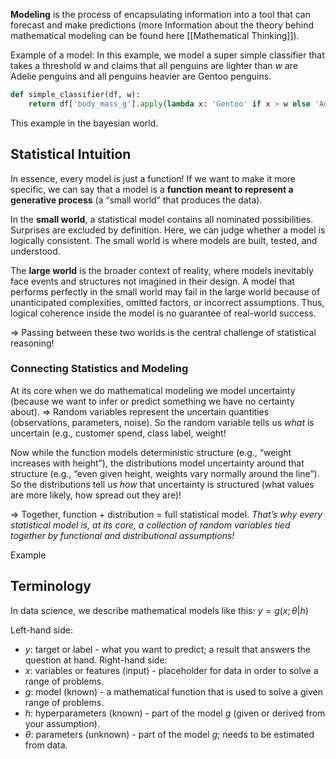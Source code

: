 **Modeling** is the process of encapsulating information into a tool that can forecast and make predictions (more Information about the theory behind mathematical modeling can be found here [[Mathematical Thinking]]).

Example of a model:
In this example, we model a super simple classifier that takes a threshold $w$ and claims that all penguins are lighter than $w$ are Adelie penguins and all penguins heavier are Gentoo penguins.

``` Python
def simple_classifier(df, w):
    return df['body_mass_g'].apply(lambda x: 'Gentoo' if x > w else 'Adelie')
```

This example in the bayesian world.
## Statistical Intuition
In essence, every model is just a function! If we want to make it more specific, we can say that a model is a **function meant to represent a generative process** (a “small world” that produces the data).

In the **small world**, a statistical model contains all nominated possibilities. Surprises are excluded by definition. Here, we can judge whether a model is logically consistent. The small world is where models are built, tested, and understood.

The **large world** is the broader context of reality, where models inevitably face events and structures not imagined in their design. A model that performs perfectly in the small world may fail in the large world because of unanticipated complexities, omitted factors, or incorrect assumptions. Thus, logical coherence inside the model is no guarantee of real-world success.

=> Passing between these two worlds is the central challenge of statistical reasoning!
### Connecting Statistics and Modeling
At its core when we do mathematical modeling we model uncertainty (because we want to infer or predict something we have no certainty about). => Random variables represent the uncertain quantities (observations, parameters, noise). So the random variable tells us _what_ is uncertain (e.g., customer spend, class label, weight!

Now while the function models deterministic structure (e.g., “weight increases with height”), the distributions model uncertainty around that structure (e.g., “even given height, weights vary normally around the line”). So the distributions tell us _how_ that uncertainty is structured (what values are more likely, how spread out they are)!

=> Together, function + distribution = full statistical model. *That’s why every statistical model is, at its core, a collection of random variables tied together by functional and distributional assumptions!*

Example
## Terminology
In data science, we describe mathematical models like this: $y = g(x;θ | h)$

Left-hand side:
- $y$: target or label - what you want to predict; a result that answers the question at hand. 
Right-hand side:
- $x$: variables or features (input) - placeholder for data in order to solve a range of problems.
- $g$: model (known) - a mathematical function that is used to solve a given range of problems.
- $h$: hyperparameters (known) - part of the model $g$ (given or derived from your assumption).
- $θ$: parameters (unknown) - part of the model $g$; needs to be estimated from data.

